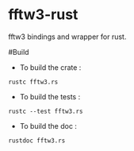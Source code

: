 # fftw3-rust
fftw3 bindings and wrapper for rust.

#Build
- To build the crate :
```
rustc fftw3.rs
```

- To build the tests :
```
rustc --test fftw3.rs
```

- To build the doc :
```
rustdoc fftw3.rs
```
